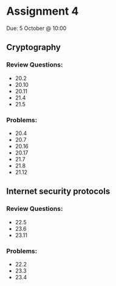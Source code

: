 # Assignment 4
Due: 5 October @ 10:00

## Cryptography

### Review Questions:
  * 20.2
  * 20.10
  * 20.11
  * 21.4
  * 21.5

### Problems:
  * 20.4
  * 20.7
  * 20.16
  * 20.17
  * 21.7
  * 21.8
  * 21.12

## Internet security protocols

### Review Questions:
  * 22.5
  * 23.6
  * 23.11

### Problems:
  * 22.2
  * 23.3
  * 23.4
